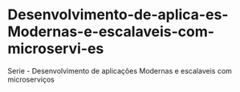 # Desenvolvimento-de-aplica-es-Modernas-e-escalaveis-com-microservi-es
Serie - Desenvolvimento de aplicações Modernas e escalaveis com microserviços
